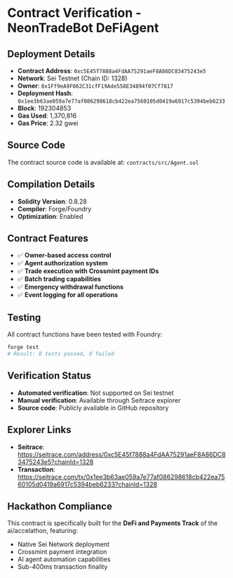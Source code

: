 # Contract Verification - NeonTradeBot DeFiAgent

## Deployment Details
- **Contract Address**: `0xc5E45f7888a4FdAA75291aeF8A86DC83475243e5`
- **Network**: Sei Testnet (Chain ID: 1328)
- **Owner**: `0x1Ff9eA9F062C31cfF19Ade558E34894f07Cf7817`
- **Deployment Hash**: `0x1ee3b63ae059a7e77af086298618cb422ea7560105d0419a6917c5394beb6233`
- **Block**: 192304853
- **Gas Used**: 1,370,816
- **Gas Price**: 2.32 gwei

## Source Code
The contract source code is available at: `contracts/src/Agent.sol`

## Compilation Details
- **Solidity Version**: 0.8.28
- **Compiler**: Forge/Foundry
- **Optimization**: Enabled

## Contract Features
- ✅ **Owner-based access control**
- ✅ **Agent authorization system**
- ✅ **Trade execution with Crossmint payment IDs**
- ✅ **Batch trading capabilities**
- ✅ **Emergency withdrawal functions**
- ✅ **Event logging for all operations**

## Testing
All contract functions have been tested with Foundry:
```bash
forge test
# Result: 8 tests passed, 0 failed
```

## Verification Status
- **Automated verification**: Not supported on Sei testnet
- **Manual verification**: Available through Seitrace explorer
- **Source code**: Publicly available in GitHub repository

## Explorer Links
- **Seitrace**: https://seitrace.com/address/0xc5E45f7888a4FdAA75291aeF8A86DC83475243e5?chainId=1328
- **Transaction**: https://seitrace.com/tx/0x1ee3b63ae059a7e77af086298618cb422ea7560105d0419a6917c5394beb6233?chainId=1328

## Hackathon Compliance
This contract is specifically built for the **DeFi and Payments Track** of the ai/accelathon, featuring:
- Native Sei Network deployment
- Crossmint payment integration
- AI agent automation capabilities
- Sub-400ms transaction finality

